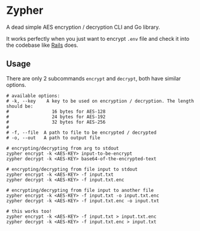 # Zypher

A dead simple AES encryption / decryption CLI and Go library.

It works perfectly when you just want to encrypt `.env` file and check it into the codebase like [Rails](https://edgeguides.rubyonrails.org/security.html#environmental-security) does.

## Usage

There are only 2 subcommands `encrypt` and `decrypt`, both have similar options.

```shell
# available options:
# -k, --key    A key to be used on encryption / decryption. The length should be:
#                16 bytes for AES-128
#                24 bytes for AES-192
#                32 bytes for AES-256
#
# -f, --file  A path to file to be encrypted / decrypted
# -o, --out   A path to output file

# encrypting/decrypting from arg to stdout
zypher encrypt -k <AES-KEY> input-to-be-encrypt
zypher decrypt -k <AES-KEY> base64-of-the-encrypted-text

# encrypting/decrypting from file input to stdout
zypher encrypt -k <AES-KEY> -f input.txt
zypher decrypt -k <AES-KEY> -f input.txt.enc

# encrypting/decrypting from file input to another file
zypher encrypt -k <AES-KEY> -f input.txt -o input.txt.enc
zypher decrypt -k <AES-KEY> -f input.txt.enc -o input.txt

# this works too!
zypher encrypt -k <AES-KEY> -f input.txt > input.txt.enc
zypher decrypt -k <AES-KEY> -f input.txt.enc > input.txt
```
